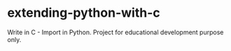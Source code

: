 # extending-python-with-c
Write in C - Import in Python. Project for educational development purpose only.
